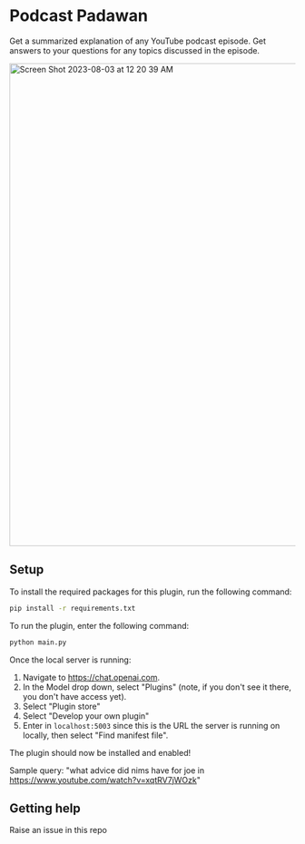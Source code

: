 # Podcast Padawan

Get a summarized explanation of any YouTube podcast episode.
Get answers to your questions for any topics discussed in the episode.

<img width="851" alt="Screen Shot 2023-08-03 at 12 20 39 AM" src="https://github.com/sagar-kris/podawan/assets/9098686/5b62b01a-281d-4e53-81ef-0de8a6203e45">

## Setup

To install the required packages for this plugin, run the following command:

```bash
pip install -r requirements.txt
```

To run the plugin, enter the following command:

```bash
python main.py
```

Once the local server is running:

1. Navigate to https://chat.openai.com. 
2. In the Model drop down, select "Plugins" (note, if you don't see it there, you don't have access yet).
3. Select "Plugin store"
4. Select "Develop your own plugin"
5. Enter in `localhost:5003` since this is the URL the server is running on locally, then select "Find manifest file".

The plugin should now be installed and enabled!

Sample query: "what advice did nims have for joe in https://www.youtube.com/watch?v=xqtRV7jWOzk"

## Getting help

Raise an issue in this repo
